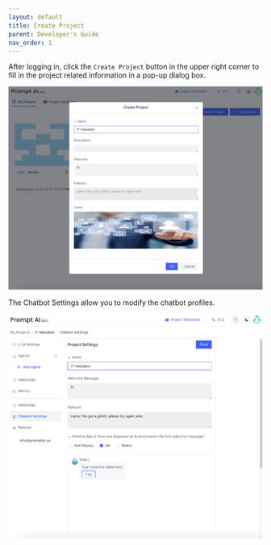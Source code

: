 ```yaml
---
layout: default
title: Create Project
parent: Developer's Guide
nav_order: 1
---
```

After logging in, click the `Create Project` button in the upper right corner to fill in the project related information in a pop-up dialog box.

![create-project.png](create-project.png)

The Chatbot Settings allow you to modify the chatbot profiles.

![settings.png](settings.png)